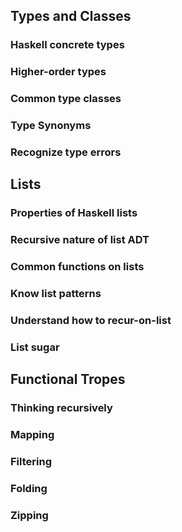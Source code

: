 ## Types and Classes
### Haskell concrete types
### Higher-order types
### Common type classes
### Type Synonyms
### Recognize type errors

## Lists
### Properties of Haskell lists
### Recursive nature of list ADT
### Common functions on lists
### Know list patterns
### Understand how to recur-on-list
### List sugar

## Functional Tropes
### Thinking recursively
### Mapping
### Filtering
### Folding
### Zipping